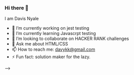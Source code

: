 ### Hi there 👋

I am Davis Nyale


- 🔭 I’m currently working on jest testing
- 🌱 I’m currently learning Javascrpt testing
- 👯 I’m looking to collaborate on HACKER RANK challenges
- 💬 Ask me about HTML/CSS 
- 📫 How to reach me: davykk@gmail.com
- ⚡ Fun fact: solution maker for the lazy.

-->
